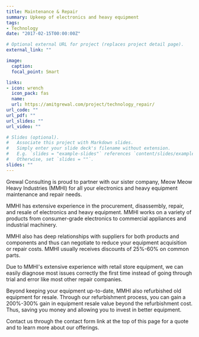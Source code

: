 ```yaml
---
title: Maintenance & Repair
summary: Upkeep of electronics and heavy equipment
tags:
- Technology
date: "2017-02-15T00:00:00Z"

# Optional external URL for project (replaces project detail page).
external_link: ""

image:
  caption:
  focal_point: Smart

links:
- icon: wrench
  icon_pack: fas
  name:
  url: https://amitgrewal.com/project/technology_repair/
url_code: ""
url_pdf: ""
url_slides: ""
url_video: ""

# Slides (optional).
#   Associate this project with Markdown slides.
#   Simply enter your slide deck's filename without extension.
#   E.g. `slides = "example-slides"` references `content/slides/example-slides.md`.
#   Otherwise, set `slides = ""`.
slides: ""
---
```


Grewal Consulting is proud to partner with our sister company, Meow Meow Heavy Industries (MMHI) for all your electronics and heavy equipment maintenance and repair needs.

MMHI has extensive experience in the procurement, disassembly, repair, and resale of electronics and heavy equipment. MMHI works on a variety of products from consumer-grade electronics to commercial appliances and industrial machinery.

MMHI also has deep relationships with suppliers for both products and components and thus can negotiate to reduce your equipment acquisition or repair costs. MMHI usually receives discounts of 25%-60% on common parts.

Due to MMHI's extensive experience with retail store equipment, we can easily diagnose most issues correctly the first time instead of going through trial and error like most other repair companies.

Beyond keeping your equipment up-to-date, MMHI also refurbished old equipment for resale. Through our refurbishment process, you can gain a 200%-300% gain in equipment resale value beyond the refurbishment cost. Thus, saving you money and allowing you to invest in better equipment.

Contact us through the contact form link at the top of this page for a quote and to learn more about our offerings.
